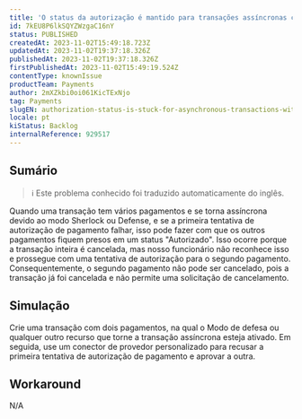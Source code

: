 ```yaml
---
title: 'O status da autorização é mantido para transações assíncronas com 2 ou mais pagamentos quando o primeiro é cancelado.'
id: 7kEU8P6lkSQYZWzgaC16nY
status: PUBLISHED
createdAt: 2023-11-02T15:49:18.723Z
updatedAt: 2023-11-02T19:37:18.326Z
publishedAt: 2023-11-02T19:37:18.326Z
firstPublishedAt: 2023-11-02T15:49:19.524Z
contentType: knownIssue
productTeam: Payments
author: 2mXZkbi0oi061KicTExNjo
tag: Payments
slugEN: authorization-status-is-stuck-for-asynchronous-transactions-with-2-or-more-payments-when-the-first-one-is-canceled
locale: pt
kiStatus: Backlog
internalReference: 929517
---
```


## Sumário

>ℹ️ Este problema conhecido foi traduzido automaticamente do inglês.


Quando uma transação tem vários pagamentos e se torna assíncrona devido ao modo Sherlock ou Defense, e se a primeira tentativa de autorização de pagamento falhar, isso pode fazer com que os outros pagamentos fiquem presos em um status "Autorizado". Isso ocorre porque a transação inteira é cancelada, mas nosso funcionário não reconhece isso e prossegue com uma tentativa de autorização para o segundo pagamento. Consequentemente, o segundo pagamento não pode ser cancelado, pois a transação já foi cancelada e não permite uma solicitação de cancelamento.

## Simulação


Crie uma transação com dois pagamentos, na qual o Modo de defesa ou qualquer outro recurso que torne a transação assíncrona esteja ativado. Em seguida, use um conector de provedor personalizado para recusar a primeira tentativa de autorização de pagamento e aprovar a outra.



## Workaround


N/A





